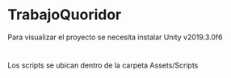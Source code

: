 # TrabajoQuoridor

Para visualizar el proyecto se necesita instalar Unity v2019.3.0f6 
#
Los scripts se ubican dentro de la carpeta Assets/Scripts
